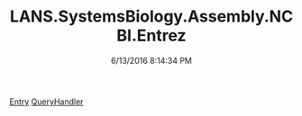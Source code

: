 ﻿---
title: LANS.SystemsBiology.Assembly.NCBI.Entrez
date: 6/13/2016 8:14:34 PM
---

[Entry](T-LANS.SystemsBiology.Assembly.NCBI.Entrez.Entry.html)
[QueryHandler](T-LANS.SystemsBiology.Assembly.NCBI.Entrez.QueryHandler.html)

